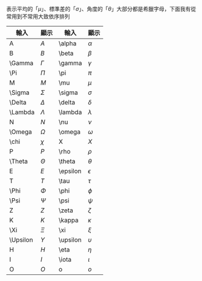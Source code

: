 表示平均的「$\mu$」、標準差的「$\sigma$」、角度的「$\theta$」大部分都是希臘字母，下面我有從常用到不常用大致依序排列

| 輸入     | 顯示       | 輸入     | 顯示       |
| -------- | ---------- | -------- | ---------- |
| A        | $A$        | \alpha   | $\alpha$   |
| B        | $B$        | \beta    | $\beta$    |
| \Gamma   | $\Gamma$   | \gamma   | $\gamma$   |
| \Pi      | $\Pi$      | \pi      | $\pi$      |
| M        | $M$        | \mu      | $\mu$      |
| \Sigma   | $\Sigma$   | \sigma   | $\sigma$   |
| \Delta   | $\Delta$   | \delta   | $\delta$   |
| \Lambda  | $\Lambda$  | \lambda  | $\lambda$  |
| N        | $N$        | \nu      | $\nu$      |
| \Omega   | $\Omega$   | \omega   | $\omega$   |
| \chi     | $\chi$     | X        | $X$        |
| P        | $P$        | \rho     | $\rho$     |
| \Theta   | $\Theta$   | \theta   | $\theta$   |
| E        | $E$        | \epsilon | $\epsilon$ |
| T        | $T$        | \tau     | $\tau$     |
| \Phi     | $\Phi$     | \phi     | $\phi$     |
| \Psi     | $\Psi$     | \psi     | $\psi$     |
| Z        | $Z$        | \zeta    | $\zeta$    |
| K        | $K$        | \kappa   | $\kappa$   |
| \Xi      | $\Xi$      | \xi      | $\xi$      |
| \Upsilon | $\Upsilon$ | \upsilon | $\upsilon$ |
| H        | $H$        | \eta     | $\eta$     |
| I        | $I$        | \iota    | $\iota$    |
| O        | $O$        | o        | $o$        |
